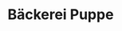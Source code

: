 ---
title: "Bäckerei Puppe"
url: /duesseldorf/baeckerei-puppe-kaiserswerther-strasse/
shop: Bäckerei
---